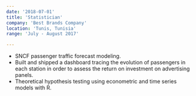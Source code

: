 ```yaml
---
date: '2018-07-01'
title: 'Statistician'
company: 'Best Brands Company'
location: 'Tunis, Tunisia'
range: 'July - August 2017'

---
```


- SNCF passenger traffic forecast modeling.
- Built and shipped a dashboard tracing the evolution of passengers in each station in order to assess the return on investment on advertising panels.
- Theoretical hypothesis testing using econometric and time series models with R.